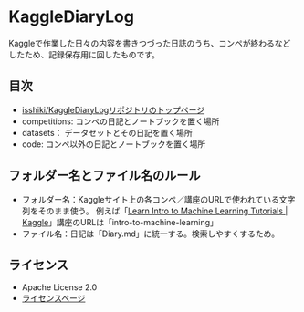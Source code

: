 KaggleDiaryLog
==============

Kaggleで作業した日々の内容を書きつづった日誌のうち、コンペが終わるなどしたため、記録保存用に回したものです。

目次
-------------

- [isshiki/KaggleDiaryLogリポジトリのトップページ](https://github.com/isshiki/KaggleDiaryLog)
- competitions: コンペの日記とノートブックを置く場所
- datasets： データセットとその日記を置く場所
- code: コンペ以外の日記とノートブックを置く場所

フォルダー名とファイル名のルール
-------------

- フォルダー名：Kaggleサイト上の各コンペ／講座のURLで使われている文字列をそのまま使う。
  例えば「[Learn Intro to Machine Learning Tutorials | Kaggle](https://www.kaggle.com/learn/intro-to-machine-learning)」講座のURLは「intro-to-machine-learning」
- ファイル名：日記は「Diary.md」に統一する。検索しやすくするため。

ライセンス
-------------

- Apache License 2.0
- [ライセンスページ](https://github.com/isshiki/KaggleDiaryLog/blob/main/LICENSE)
